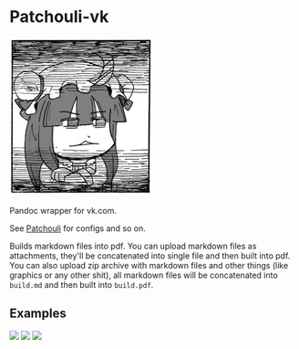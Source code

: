 # Patchouli-vk

![](https://raw.githubusercontent.com/kotborealis/patchouli/master/patche.png)

Pandoc wrapper for vk.com. 

See [Patchouli](https://github.com/kotborealis/patchouli) for configs and so on.

Builds markdown files into pdf.
You can upload markdown files as attachments, they'll be concatenated into single file and then built into pdf.
You can also upload zip archive with markdown files and other things (like graphics or any other shit),
all markdown files will be concatenated into `build.md` and then built into `build.pdf`.

## Examples

![](https://i.imgur.com/NKrwLCf.png)
![](https://i.imgur.com/HIzOga8.png)
![](https://i.imgur.com/uWsAxNn.png)
